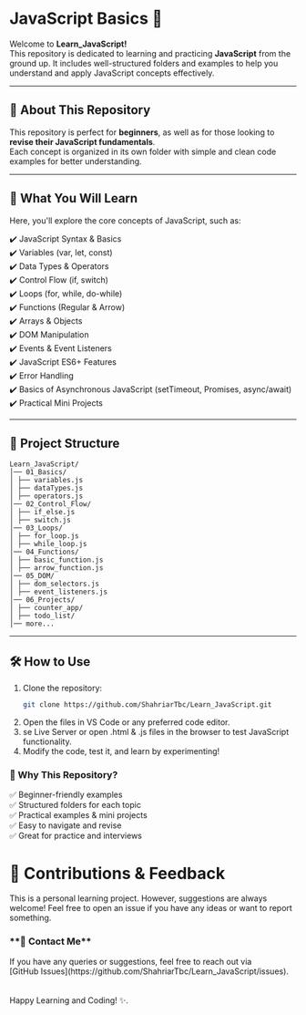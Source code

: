 # JavaScript Basics 🚀

Welcome to **Learn_JavaScript!**  
This repository is dedicated to learning and practicing **JavaScript** from the ground up. It includes well-structured folders and examples to help you understand and apply JavaScript concepts effectively.

---

## 📌 About This Repository  
This repository is perfect for **beginners**, as well as for those looking to **revise their JavaScript fundamentals**.  
Each concept is organized in its own folder with simple and clean code examples for better understanding.

---

## 🚀 What You Will Learn  
Here, you'll explore the core concepts of JavaScript, such as:

✔️ JavaScript Syntax & Basics  
✔️ Variables (var, let, const)  
✔️ Data Types & Operators  
✔️ Control Flow (if, switch)  
✔️ Loops (for, while, do-while)  
✔️ Functions (Regular & Arrow)  
✔️ Arrays & Objects  
✔️ DOM Manipulation  
✔️ Events & Event Listeners  
✔️ JavaScript ES6+ Features  
✔️ Error Handling  
✔️ Basics of Asynchronous JavaScript (setTimeout, Promises, async/await)  
✔️ Practical Mini Projects  

---

## 📂 Project Structure  
```
Learn_JavaScript/
│── 01_Basics/
│ ├── variables.js
│ ├── dataTypes.js
│ ├── operators.js
│── 02_Control_Flow/
│ ├── if_else.js
│ ├── switch.js
│── 03_Loops/
│ ├── for_loop.js
│ ├── while_loop.js
│── 04_Functions/
│ ├── basic_function.js
│ ├── arrow_function.js
│── 05_DOM/
│ ├── dom_selectors.js
│ ├── event_listeners.js
│── 06_Projects/
│ ├── counter_app/
│ ├── todo_list/
│── more...
```
---

## 🛠️ How to Use  
1. Clone the repository:
   ```bash
   git clone https://github.com/ShahriarTbc/Learn_JavaScript.git
2. Open the files in VS Code or any preferred code editor.
3. se Live Server or open .html & .js files in the browser to test JavaScript functionality.
4. Modify the code, test it, and learn by experimenting!

<h3>🎯 Why This Repository?</h3>
✅ Beginner-friendly examples  <br>
✅ Structured folders for each topic  <br>
✅ Practical examples & mini projects  <br>
✅ Easy to navigate and revise  <br>
✅ Great for practice and interviews

<h1>🌟 Contributions & Feedback</h3>
This is a personal learning project. However, suggestions are always welcome!
Feel free to open an issue if you have any ideas or want to report something.


<h3>**📧 Contact Me**</h3>
If you have any queries or suggestions, feel free to reach out via <br> [GitHub Issues](https://github.com/ShahriarTbc/Learn_JavaScript/issues).
<br>  <br>  <br>
Happy Learning and Coding! ✨.
